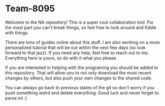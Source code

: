 # Team-8095

Welcome to the NA repository! This is a super cool collaboration tool.
For the most part you can't break things, so feel free to look around and fiddle with things. 

There are tons of guides online about this stuff.
I am also working on a more personalized tutorial that will be out within the next few days (so look forward to that jazz).
If you need any help, feel free to reach out to me.
Everything here is yours, so do with it what you please.

If you are interested in helping with the programing you should be added to this repository.
That will allow you to not only download the most recent changes by others, but also push your own changes to the shared code.

You can always go back to previous states of the git so don't worry if you push something weird and delete everything.
Good luck and never forget to parse int :)
